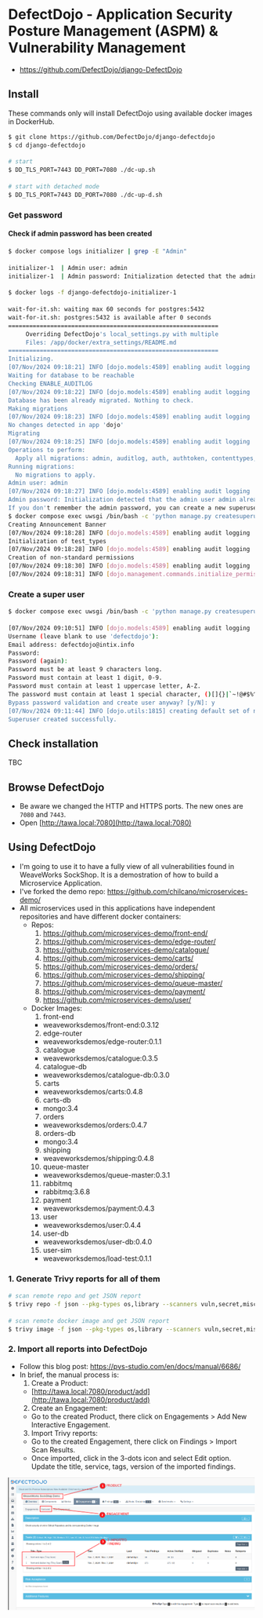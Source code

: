 # DefectDojo - Application Security Posture Management (ASPM) & Vulnerability Management

* https://github.com/DefectDojo/django-DefectDojo

## Install

These commands only will install DefectDojo using available docker images in DockerHub.

```sh
$ git clone https://github.com/DefectDojo/django-defectdojo
$ cd django-defectdojo

# start 
$ DD_TLS_PORT=7443 DD_PORT=7080 ./dc-up.sh

# start with detached mode
$ DD_TLS_PORT=7443 DD_PORT=7080 ./dc-up-d.sh
```

### Get password

#### Check if admin password has been created

```sh
$ docker compose logs initializer | grep -E "Admin" 

initializer-1  | Admin user: admin
initializer-1  | Admin password: Initialization detected that the admin user admin already exists in your database.

$ docker logs -f django-defectdojo-initializer-1

wait-for-it.sh: waiting max 60 seconds for postgres:5432
wait-for-it.sh: postgres:5432 is available after 0 seconds
============================================================
     Overriding DefectDojo's local_settings.py with multiple
     Files: /app/docker/extra_settings/README.md
============================================================
Initializing.
[07/Nov/2024 09:18:21] INFO [dojo.models:4589] enabling audit logging
Waiting for database to be reachable 
Checking ENABLE_AUDITLOG
[07/Nov/2024 09:18:22] INFO [dojo.models:4589] enabling audit logging
Database has been already migrated. Nothing to check.
Making migrations
[07/Nov/2024 09:18:23] INFO [dojo.models:4589] enabling audit logging
No changes detected in app 'dojo'
Migrating
[07/Nov/2024 09:18:25] INFO [dojo.models:4589] enabling audit logging
Operations to perform:
  Apply all migrations: admin, auditlog, auth, authtoken, contenttypes, django_celery_results, dojo, sessions, sites, social_django, tagging, watson
Running migrations:
  No migrations to apply.
Admin user: admin
[07/Nov/2024 09:18:27] INFO [dojo.models:4589] enabling audit logging
Admin password: Initialization detected that the admin user admin already exists in your database.
If you don't remember the admin password, you can create a new superuser with:
$ docker compose exec uwsgi /bin/bash -c 'python manage.py createsuperuser'
Creating Announcement Banner
[07/Nov/2024 09:18:28] INFO [dojo.models:4589] enabling audit logging
Initialization of test_types
[07/Nov/2024 09:18:28] INFO [dojo.models:4589] enabling audit logging
Creation of non-standard permissions
[07/Nov/2024 09:18:30] INFO [dojo.models:4589] enabling audit logging
[07/Nov/2024 09:18:31] INFO [dojo.management.commands.initialize_permissions:28] Non-standard permissions have been created
```

### Create a super user

```sh
$ docker compose exec uwsgi /bin/bash -c 'python manage.py createsuperuser'

[07/Nov/2024 09:10:51] INFO [dojo.models:4589] enabling audit logging
Username (leave blank to use 'defectdojo'): 
Email address: defectdojo@intix.info
Password: 
Password (again): 
Password must be at least 9 characters long.
Password must contain at least 1 digit, 0-9.
Password must contain at least 1 uppercase letter, A-Z.
The password must contain at least 1 special character, ()[]{}|`~!@#$%^&*_-+=;:'",<>./?.
Bypass password validation and create user anyway? [y/N]: y
[07/Nov/2024 09:11:44] INFO [dojo.utils:1815] creating default set of notifications for: defectdojo
Superuser created successfully.
```

## Check installation

TBC

## Browse DefectDojo

* Be aware we changed the HTTP and HTTPS ports. The new ones are `7080` and `7443`.
* Open [http://tawa.local:7080](http://tawa.local:7080)

## Using DefectDojo

* I'm going to use it to have a fully view of all vulnerabilities found in WeaveWorks SockShop. It is a demostration of how to build a Microservice Application.
* I've forked the demo repo: https://github.com/chilcano/microservices-demo/
* All microservices used in this applications have independent repositories and have different docker containers:
  - Repos:
    1. https://github.com/microservices-demo/front-end/
    2. https://github.com/microservices-demo/edge-router/
    3. https://github.com/microservices-demo/catalogue/
    4. https://github.com/microservices-demo/carts/
    5. https://github.com/microservices-demo/orders/
    6. https://github.com/microservices-demo/shipping/
    7. https://github.com/microservices-demo/queue-master/
    8. https://github.com/microservices-demo/payment/
    9. https://github.com/microservices-demo/user/
  - Docker Images:
    1. front-end
      * weaveworksdemos/front-end:0.3.12
    2. edge-router
      * weaveworksdemos/edge-router:0.1.1
    3. catalogue
      * weaveworksdemos/catalogue:0.3.5
    4. catalogue-db
      * weaveworksdemos/catalogue-db:0.3.0
    5. carts
      * weaveworksdemos/carts:0.4.8 
    6. carts-db
      * mongo:3.4
    7. orders
      * weaveworksdemos/orders:0.4.7
    8. orders-db
      * mongo:3.4
    9. shipping
      * weaveworksdemos/shipping:0.4.8
    10. queue-master
      * weaveworksdemos/queue-master:0.3.1
    11. rabbitmq
      * rabbitmq:3.6.8
    12. payment
      * weaveworksdemos/payment:0.4.3
    13. user
      * weaveworksdemos/user:0.4.4
    14. user-db
      * weaveworksdemos/user-db:0.4.0
    15. user-sim
      * weaveworksdemos/load-test:0.1.1

### 1. Generate Trivy reports for all of them

```sh
# scan remote repo and get JSON report
$ trivy repo -f json --pkg-types os,library --scanners vuln,secret,misconfig --severity UNKNOWN,LOW,MEDIUM,HIGH,CRITICAL https://github.com/microservices-demo/front-end -o trivy_out/report-front-end.repo.json

# scan remote docker image and get JSON report
$ trivy image -f json --pkg-types os,library --scanners vuln,secret,misconfig --severity UNKNOWN,LOW,MEDIUM,HIGH,CRITICAL weaveworksdemos/front-end:0.3.12 -o trivy_out/report-front-end.0.3.12.image.json
```

### 2. Import all reports into DefectDojo

* Follow this blog post: https://pvs-studio.com/en/docs/manual/6686/
* In brief, the manual process is:
  1. Create a Product: 
    - [http://tawa.local:7080/product/add](http://tawa.local:7080/product/add)
  2. Create an Engagement: 
    - Go to the created Product, there click on Engagements > Add New Interactive Engagement.
  3. Import Trivy reports:
    - Go to the created Engagement, there click on Findings > Import Scan Results.
    - Once imported, click in the 3-dots icon and select Edit option. Update the title, service, tags, version of the imported findings.

![](img/defectdojo-trivy-1.png)

